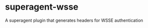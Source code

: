 superagent-wsse
===============

A superagent plugin that generates headers for WSSE authentication
